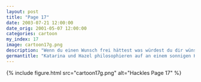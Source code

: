 ```yaml
---
layout: post
title: "Page 17"
date: 2003-07-21 12:00:00
date_orig: 2001-05-07 12:00:00
categories: cartoon
my_index: 17
image: cartoon17g.png
description: "Wenn du einen Wunsch frei hättest was würdest du dir wünschen Ich würde mir wünschen, dass alle Webbrowser ihre eigenen Tags verwerfen und sich an W3C's HTML 4.01 und die ECMA Script 262 v.2 Spezifikationen anpassen Ich würde mir normale Freunde wünschen Mmmm Einhaltung von Standards hazel katarina vittles"
germantitle: "Katarina und Hazel philosophieren auf an einem sonnigen Hügel"
---
```


{% include figure.html src="cartoon17g.png" alt="Hackles Page 17"  %}
